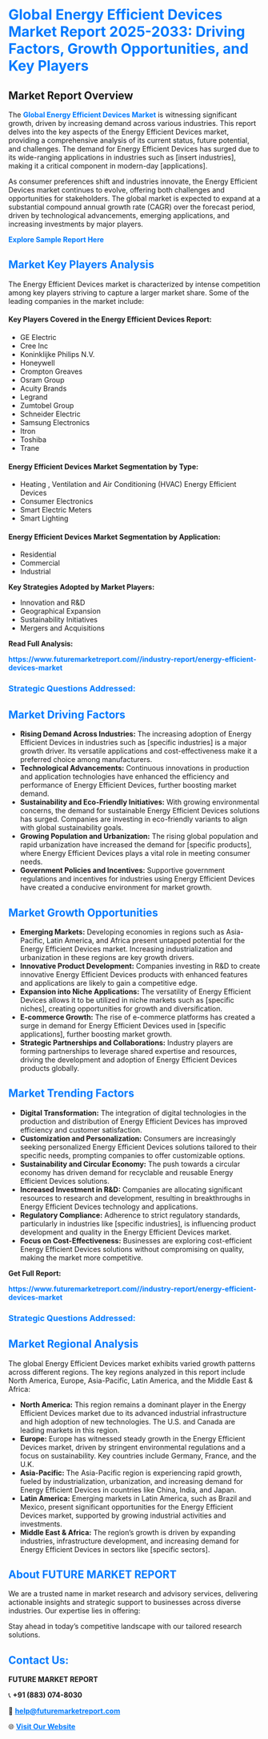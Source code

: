 <h1 style="color: #007BFF;">Global Energy Efficient Devices Market Report 2025-2033: Driving Factors, Growth Opportunities, and Key Players</h1>

<section id="overview">
<h2>Market Report Overview</h2>
<p>The <a href="https://www.futuremarketreport.com//industry-report/energy-efficient-devices-market" style="color: #007BFF; text-decoration: none;"><strong>Global Energy Efficient Devices Market</strong></a> is witnessing significant growth, driven by increasing demand across various industries. This report delves into the key aspects of the Energy Efficient Devices market, providing a comprehensive analysis of its current status, future potential, and challenges. The demand for Energy Efficient Devices has surged due to its wide-ranging applications in industries such as [insert industries], making it a critical component in modern-day [applications].</p>
<p>As consumer preferences shift and industries innovate, the Energy Efficient Devices market continues to evolve, offering both challenges and opportunities for stakeholders. The global market is expected to expand at a substantial compound annual growth rate (CAGR) over the forecast period, driven by technological advancements, emerging applications, and increasing investments by major players.</p>
</section>

<section id="overview">
<p><a href="https://www.futuremarketreport.com//request-sample/reportId=54209" style="color: #007BFF; text-decoration: none;"><strong>Explore Sample Report Here</strong></a></p>
</section>

<section id="key-players">
<h2 style="color: #007BFF;">Market Key Players Analysis</h2>
<p>The Energy Efficient Devices market is characterized by intense competition among key players striving to capture a larger market share. Some of the leading companies in the market include:</p>
<h4>Key Players Covered in the Energy Efficient Devices Report:</h4>
<ul><li>GE Electric</li><li>Cree Inc</li><li>Koninklijke Philips N.V.</li><li>Honeywell</li><li>Crompton Greaves</li><li>Osram Group</li><li>Acuity Brands</li><li>Legrand</li><li>Zumtobel Group</li><li>Schneider Electric</li><li>Samsung Electronics</li><li>Itron</li><li>Toshiba</li><li>Trane</li></ul>
<h4>Energy Efficient Devices Market Segmentation by Type:</h4>
<ul><li>Heating , Ventilation and Air Conditioning (HVAC) Energy Efficient Devices</li><li>Consumer Electronics</li><li>Smart Electric Meters</li><li>Smart Lighting</li></ul>

<h4>Energy Efficient Devices Market Segmentation by Application:</h4>
<ul><li>Residential</li><li>Commercial</li><li>Industrial</li></ul>
<p><strong>Key Strategies Adopted by Market Players:</strong></p>
<ul>
<li>Innovation and R&D</li>
<li>Geographical Expansion</li>
<li>Sustainability Initiatives</li>
<li>Mergers and Acquisitions</li>
</ul>
</section>

<section>
<p><strong>Read Full Analysis: </strong></p><a href="https://www.futuremarketreport.com//industry-report/energy-efficient-devices-market" style="color: #007BFF; text-decoration: none;"><strong>https://www.futuremarketreport.com//industry-report/energy-efficient-devices-market</strong></a>
<h3 style="color: #007BFF;">Strategic Questions Addressed:</h3>
</section>

<section id="driving-factors">
<h2 style="color: #007BFF;">Market Driving Factors</h2>
<ul>
<li><strong>Rising Demand Across Industries:</strong> The increasing adoption of Energy Efficient Devices in industries such as [specific industries] is a major growth driver. Its versatile applications and cost-effectiveness make it a preferred choice among manufacturers.</li>
<li><strong>Technological Advancements:</strong> Continuous innovations in production and application technologies have enhanced the efficiency and performance of Energy Efficient Devices, further boosting market demand.</li>
<li><strong>Sustainability and Eco-Friendly Initiatives:</strong> With growing environmental concerns, the demand for sustainable Energy Efficient Devices solutions has surged. Companies are investing in eco-friendly variants to align with global sustainability goals.</li>
<li><strong>Growing Population and Urbanization:</strong> The rising global population and rapid urbanization have increased the demand for [specific products], where Energy Efficient Devices plays a vital role in meeting consumer needs.</li>
<li><strong>Government Policies and Incentives:</strong> Supportive government regulations and incentives for industries using Energy Efficient Devices have created a conducive environment for market growth.</li>
</ul>
</section>

<section id="growth-opportunities">
<h2 style="color: #007BFF;">Market Growth Opportunities</h2>
<ul>
<li><strong>Emerging Markets:</strong> Developing economies in regions such as Asia-Pacific, Latin America, and Africa present untapped potential for the Energy Efficient Devices market. Increasing industrialization and urbanization in these regions are key growth drivers.</li>
<li><strong>Innovative Product Development:</strong> Companies investing in R&D to create innovative Energy Efficient Devices products with enhanced features and applications are likely to gain a competitive edge.</li>
<li><strong>Expansion into Niche Applications:</strong> The versatility of Energy Efficient Devices allows it to be utilized in niche markets such as [specific niches], creating opportunities for growth and diversification.</li>
<li><strong>E-commerce Growth:</strong> The rise of e-commerce platforms has created a surge in demand for Energy Efficient Devices used in [specific applications], further boosting market growth.</li>
<li><strong>Strategic Partnerships and Collaborations:</strong> Industry players are forming partnerships to leverage shared expertise and resources, driving the development and adoption of Energy Efficient Devices products globally.</li>
</ul>
</section>

<section id="trending-factors">
<h2 style="color: #007BFF;">Market Trending Factors</h2>
<ul>
<li><strong>Digital Transformation:</strong> The integration of digital technologies in the production and distribution of Energy Efficient Devices has improved efficiency and customer satisfaction.</li>
<li><strong>Customization and Personalization:</strong> Consumers are increasingly seeking personalized Energy Efficient Devices solutions tailored to their specific needs, prompting companies to offer customizable options.</li>
<li><strong>Sustainability and Circular Economy:</strong> The push towards a circular economy has driven demand for recyclable and reusable Energy Efficient Devices solutions.</li>
<li><strong>Increased Investment in R&D:</strong> Companies are allocating significant resources to research and development, resulting in breakthroughs in Energy Efficient Devices technology and applications.</li>
<li><strong>Regulatory Compliance:</strong> Adherence to strict regulatory standards, particularly in industries like [specific industries], is influencing product development and quality in the Energy Efficient Devices market.</li>
<li><strong>Focus on Cost-Effectiveness:</strong> Businesses are exploring cost-efficient Energy Efficient Devices solutions without compromising on quality, making the market more competitive.</li>
</ul>
</section>

<section>
<p><strong>Get Full Report: </strong></p><a href="https://www.futuremarketreport.com//industry-report/energy-efficient-devices-market" style="color: #007BFF; text-decoration: none;"><strong>https://www.futuremarketreport.com//industry-report/energy-efficient-devices-market</strong></a>
<h3 style="color: #007BFF;">Strategic Questions Addressed:</h3>
</section>


<section id="regional-analysis">
<h2 style="color: #007BFF;">Market Regional Analysis</h2>
<p>The global Energy Efficient Devices market exhibits varied growth patterns across different regions. The key regions analyzed in this report include North America, Europe, Asia-Pacific, Latin America, and the Middle East & Africa:</p>
<ul>
<li><strong>North America:</strong> This region remains a dominant player in the Energy Efficient Devices market due to its advanced industrial infrastructure and high adoption of new technologies. The U.S. and Canada are leading markets in this region.</li>
<li><strong>Europe:</strong> Europe has witnessed steady growth in the Energy Efficient Devices market, driven by stringent environmental regulations and a focus on sustainability. Key countries include Germany, France, and the U.K.</li>
<li><strong>Asia-Pacific:</strong> The Asia-Pacific region is experiencing rapid growth, fueled by industrialization, urbanization, and increasing demand for Energy Efficient Devices in countries like China, India, and Japan.</li>
<li><strong>Latin America:</strong> Emerging markets in Latin America, such as Brazil and Mexico, present significant opportunities for the Energy Efficient Devices market, supported by growing industrial activities and investments.</li>
<li><strong>Middle East & Africa:</strong> The region’s growth is driven by expanding industries, infrastructure development, and increasing demand for Energy Efficient Devices in sectors like [specific sectors].</li>
</ul>
</section>

<footer>
<h2 style="color: #007BFF;">About FUTURE MARKET REPORT</h2>
<p>We are a trusted name in market research and advisory services, delivering actionable insights and strategic support to businesses across diverse industries. Our expertise lies in offering:</p>

<p>Stay ahead in today’s competitive landscape with our tailored research solutions.</p>

<h2 style="color: #007BFF;">Contact Us:</h2>
<p><strong>FUTURE MARKET REPORT</strong></p>
<p>📞 <strong>+91 (883) 074-8030</strong></p>
<p>📧 <strong><a href="mailto:help@futuremarketreport.com" style="color: #007BFF;">help@futuremarketreport.com</a></strong></p>
<p>🌐 <strong><a href="https://www.futuremarketreport.com/" style="color: #007BFF;">Visit Our Website</a></strong></p>
</footer>